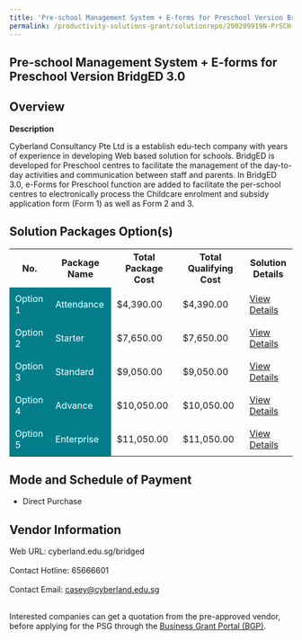```yaml
---
title: 'Pre-school Management System + E-forms for Preschool Version BridgED 3.0'
permalink: /productivity-solutions-grant/solutionrepo/200209919N-PrSCH-MGT-Systm-Eforms-for-PrSCH-v-BrdgED-30-EC
---
```


## Pre-school Management System + E-forms for Preschool Version BridgED 3.0

## Overview

**Description**

Cyberland  Consultancy Pte Ltd is a establish edu-tech company with years of experience in developing Web based solution for schools.  BridgED is developed for Preschool centres to facilitate the management of the day-to-day activities and communication between staff and parents. In BridgED 3.0, e-Forms for Preschool function are added to facilitate the per-school centres to electronically process the Childcare enrolment and subsidy application form (Form 1) as well as Form 2 and 3.

## Solution Packages Option(s)

<table>
<tr>
<th><b>No.</b></th>
<th><b>Package Name</b></th>
<th><b>Total Package Cost</b></th>
<th><b>Total Qualifying Cost</b></th>
<th><b>Solution Details</b></th>
</tr>
<tr>
<td style='padding: 10px; background-color: #037E8A; color: #FFFFFF;'>Option 1</td>
<td style='padding: 10px; background-color: #037E8A; color: #FFFFFF;'>Attendance</td>
<td style='padding: 10px;'>$4,390.00</td>
<td style='padding: 10px;'>$4,390.00</td>
<td style='padding: 10px;'><a href='/images/psg/Cyberland_Consultancy_PreschoolMgmtSys_EformsPreschool_Desensitised_Annex3_Part1.pdf' target='_blank'>View Details</a></td>
</tr>
<tr>
<td style='padding: 10px; background-color: #037E8A; color: #FFFFFF;'>Option 2</td>
<td style='padding: 10px; background-color: #037E8A; color: #FFFFFF;'>Starter</td>
<td style='padding: 10px;'>$7,650.00</td>
<td style='padding: 10px;'>$7,650.00</td>
<td style='padding: 10px;'><a href='/images/psg/Cyberland_Consultancy_PreschoolMgmtSys_EformsPreschool_Desensitised_Annex3_Part2.pdf' target='_blank'>View Details</a></td>
</tr>
<tr>
<td style='padding: 10px; background-color: #037E8A; color: #FFFFFF;'>Option 3</td>
<td style='padding: 10px; background-color: #037E8A; color: #FFFFFF;'>Standard</td>
<td style='padding: 10px;'>$9,050.00</td>
<td style='padding: 10px;'>$9,050.00</td>
<td style='padding: 10px;'><a href='/images/psg/Cyberland_Consultancy_PreschoolMgmtSys_EformsPreschool_Desensitised_Annex3_Part3.pdf' target='_blank'>View Details</a></td>
</tr>
<tr>
<td style='padding: 10px; background-color: #037E8A; color: #FFFFFF;'>Option 4</td>
<td style='padding: 10px; background-color: #037E8A; color: #FFFFFF;'>Advance</td>
<td style='padding: 10px;'>$10,050.00</td>
<td style='padding: 10px;'>$10,050.00</td>
<td style='padding: 10px;'><a href='/images/psg/Cyberland_Consultancy_PreschoolMgmtSys_EformsPreschool_Desensitised_Annex3_Part4.pdf' target='_blank'>View Details</a></td>
</tr>
<tr>
<td style='padding: 10px; background-color: #037E8A; color: #FFFFFF;'>Option 5</td>
<td style='padding: 10px; background-color: #037E8A; color: #FFFFFF;'>Enterprise</td>
<td style='padding: 10px;'>$11,050.00</td>
<td style='padding: 10px;'>$11,050.00</td>
<td style='padding: 10px;'><a href='/images/psg/Cyberland_Consultancy_PreschoolMgmtSys_EformsPreschool_Desensitised_Annex3_Part5.pdf' target='_blank'>View Details</a></td>
</tr>
</table>

## Mode and Schedule of Payment

 - Direct Purchase

## Vendor Information

 Web URL: cyberland.edu.sg/bridged <br><br>Contact Hotline: 65666601 <br><br>Contact Email: casey@cyberland.edu.sg <br><br>

Interested companies can get a quotation from the pre-approved vendor, before applying for the PSG through the <a href='https://www.businessgrants.gov.sg/' target='_blank' rel='noopener'>Business Grant Portal (BGP)</a>.

<script src="/jquery/resize-tables.js"></script>
